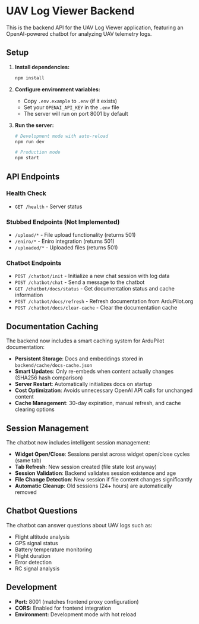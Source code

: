 # UAV Log Viewer Backend

This is the backend API for the UAV Log Viewer application, featuring an OpenAI-powered chatbot for analyzing UAV telemetry logs.

## Setup

1. **Install dependencies:**
   ```bash
   npm install
   ```

2. **Configure environment variables:**
   - Copy `.env.example` to `.env` (if it exists)
   - Set your `OPENAI_API_KEY` in the `.env` file
   - The server will run on port 8001 by default

3. **Run the server:**
   ```bash
   # Development mode with auto-reload
   npm run dev
   
   # Production mode
   npm start
   ```

## API Endpoints

### Health Check
- `GET /health` - Server status

### Stubbed Endpoints (Not Implemented)
- `/upload/*` - File upload functionality (returns 501)
- `/eniro/*` - Eniro integration (returns 501)  
- `/uploaded/*` - Uploaded files (returns 501)

### Chatbot Endpoints
- `POST /chatbot/init` - Initialize a new chat session with log data
- `POST /chatbot/chat` - Send a message to the chatbot
- `GET /chatbot/docs/status` - Get documentation status and cache information
- `POST /chatbot/docs/refresh` - Refresh documentation from ArduPilot.org
- `POST /chatbot/docs/clear-cache` - Clear the documentation cache

## Documentation Caching

The backend now includes a smart caching system for ArduPilot documentation:

- **Persistent Storage**: Docs and embeddings stored in `backend/cache/docs-cache.json`
- **Smart Updates**: Only re-embeds when content actually changes (SHA256 hash comparison)
- **Server Restart**: Automatically initializes docs on startup
- **Cost Optimization**: Avoids unnecessary OpenAI API calls for unchanged content
- **Cache Management**: 30-day expiration, manual refresh, and cache clearing options

## Session Management

The chatbot now includes intelligent session management:

- **Widget Open/Close**: Sessions persist across widget open/close cycles (same tab)
- **Tab Refresh**: New session created (file state lost anyway)
- **Session Validation**: Backend validates session existence and age
- **File Change Detection**: New session if file content changes significantly
- **Automatic Cleanup**: Old sessions (24+ hours) are automatically removed

## Chatbot Questions

The chatbot can answer questions about UAV logs such as:
- Flight altitude analysis
- GPS signal status
- Battery temperature monitoring
- Flight duration
- Error detection
- RC signal analysis

## Development

- **Port:** 8001 (matches frontend proxy configuration)
- **CORS:** Enabled for frontend integration
- **Environment:** Development mode with hot reload
